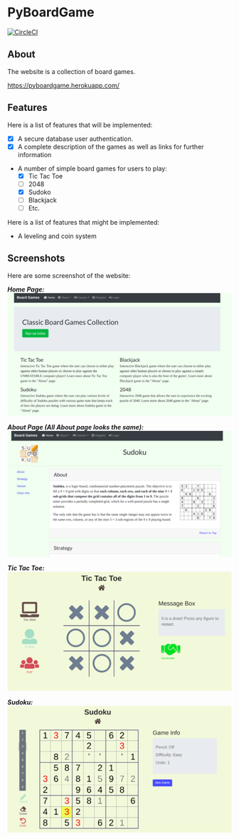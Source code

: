 # PyBoardGame
[![CircleCI](https://circleci.com/gh/larryworm1127/PyBoardGame.svg?style=svg)](https://circleci.com/gh/larryworm1127/PyBoardGame)

## About
The website is a collection of board games.

https://pyboardgame.herokuapp.com/

## Features
Here is a list of features that will be implemented:
- [x] A secure database user authentication.
- [x] A complete description of the games as well as links for further information
- A number of simple board games for users to play:
    - [x] Tic Tac Toe
    - [ ] 2048
    - [x] Sudoko
    - [ ] Blackjack
    - [ ] Etc.

Here is a list of features that might be implemented:
- A leveling and coin system

## Screenshots
Here are some screenshot of the website:

**_Home Page:_**
![Image of home page](screenshots/screenshot_home.png)

**_About Page (All About page looks the same):_**
![Image of about page](screenshots/screenshot_about.png)

**_Tic Tac Toe:_**
![Image of Tic Tac Toe](screenshots/screenshot_ttt.png)

**_Sudoku:_**
![Image of Sudoku](screenshots/screenshot_sudoku.png)
